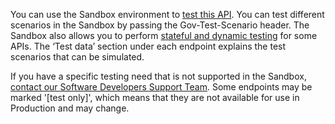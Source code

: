 You can use the Sandbox environment to [test this API](https://developer.service.hmrc.gov.uk/api-documentation/docs/testing). You can test different scenarios in the Sandbox by passing the
Gov-Test-Scenario header. 
The Sandbox also allows you to perform [stateful and dynamic testing](https://developer.service.hmrc.gov.uk/guides/income-tax-mtd-end-to-end-service-guide/documentation/how-to-integrate.html#sandbox-testing) for some APIs. The ‘Test
data’ section under each endpoint explains the test scenarios that can be simulated.

If you have a specific testing need that is not supported in the Sandbox, [contact our Software Developers Support Team](https://developer.service.hmrc.gov.uk/developer/support).
Some endpoints may be marked '[test only]', which means that they are not available for use in Production and may
change.

